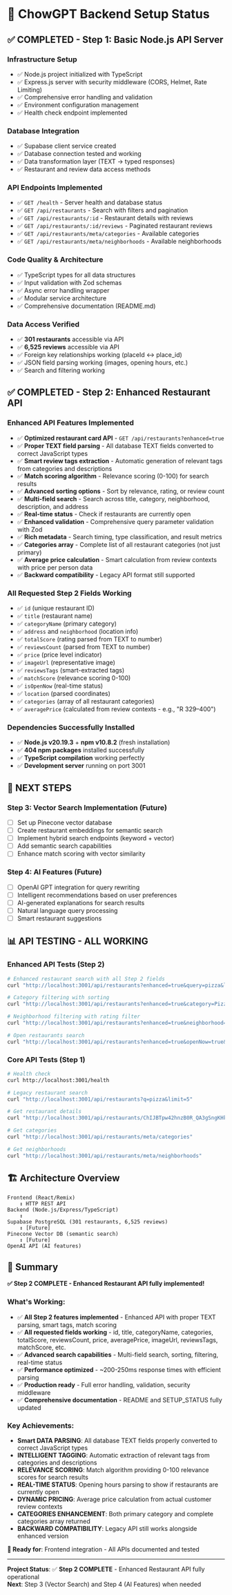 # 🚀 ChowGPT Backend Setup Status

## ✅ **COMPLETED - Step 1: Basic Node.js API Server**

### **Infrastructure Setup**
- ✅ Node.js project initialized with TypeScript
- ✅ Express.js server with security middleware (CORS, Helmet, Rate Limiting)  
- ✅ Comprehensive error handling and validation
- ✅ Environment configuration management
- ✅ Health check endpoint implemented

### **Database Integration** 
- ✅ Supabase client service created
- ✅ Database connection tested and working
- ✅ Data transformation layer (TEXT → typed responses)
- ✅ Restaurant and review data access methods

### **API Endpoints Implemented**
- ✅ `GET /health` - Server health and database status
- ✅ `GET /api/restaurants` - Search with filters and pagination
- ✅ `GET /api/restaurants/:id` - Restaurant details with reviews
- ✅ `GET /api/restaurants/:id/reviews` - Paginated restaurant reviews  
- ✅ `GET /api/restaurants/meta/categories` - Available categories
- ✅ `GET /api/restaurants/meta/neighborhoods` - Available neighborhoods

### **Code Quality & Architecture**
- ✅ TypeScript types for all data structures
- ✅ Input validation with Zod schemas
- ✅ Async error handling wrapper
- ✅ Modular service architecture
- ✅ Comprehensive documentation (README.md)

### **Data Access Verified**
- ✅ **301 restaurants** accessible via API
- ✅ **6,525 reviews** accessible via API
- ✅ Foreign key relationships working (placeId ↔ place_id)
- ✅ JSON field parsing working (images, opening hours, etc.)
- ✅ Search and filtering working

## ✅ **COMPLETED - Step 2: Enhanced Restaurant API**

### **Enhanced API Features Implemented**
- ✅ **Optimized restaurant card API** - `GET /api/restaurants?enhanced=true`
- ✅ **Proper TEXT field parsing** - All database TEXT fields converted to correct JavaScript types
- ✅ **Smart review tags extraction** - Automatic generation of relevant tags from categories and descriptions
- ✅ **Match scoring algorithm** - Relevance scoring (0-100) for search results
- ✅ **Advanced sorting options** - Sort by relevance, rating, or review count
- ✅ **Multi-field search** - Search across title, category, neighborhood, description, and address
- ✅ **Real-time status** - Check if restaurants are currently open
- ✅ **Enhanced validation** - Comprehensive query parameter validation with Zod
- ✅ **Rich metadata** - Search timing, type classification, and result metrics
- ✅ **Categories array** - Complete list of all restaurant categories (not just primary)
- ✅ **Average price calculation** - Smart calculation from review contexts with price per person data
- ✅ **Backward compatibility** - Legacy API format still supported

### **All Requested Step 2 Fields Working**
- ✅ `id` (unique restaurant ID)
- ✅ `title` (restaurant name)
- ✅ `categoryName` (primary category)
- ✅ `address` and `neighborhood` (location info)
- ✅ `totalScore` (rating parsed from TEXT to number)
- ✅ `reviewsCount` (parsed from TEXT to number)
- ✅ `price` (price level indicator)
- ✅ `imageUrl` (representative image)
- ✅ `reviewsTags` (smart-extracted tags)
- ✅ `matchScore` (relevance scoring 0-100)
- ✅ `isOpenNow` (real-time status)
- ✅ `location` (parsed coordinates)
- ✅ `categories` (array of all restaurant categories)
- ✅ `averagePrice` (calculated from review contexts - e.g., "R 329–400")

### **Dependencies Successfully Installed**
- ✅ **Node.js v20.19.3** + **npm v10.8.2** (fresh installation)
- ✅ **404 npm packages** installed successfully
- ✅ **TypeScript compilation** working perfectly
- ✅ **Development server** running on port 3001

## 🎯 **NEXT STEPS**

### **Step 3: Vector Search Implementation (Future)**
- [ ] Set up Pinecone vector database
- [ ] Create restaurant embeddings for semantic search
- [ ] Implement hybrid search endpoints (keyword + vector)
- [ ] Add semantic search capabilities
- [ ] Enhance match scoring with vector similarity

### **Step 4: AI Features (Future)**  
- [ ] OpenAI GPT integration for query rewriting
- [ ] Intelligent recommendations based on user preferences
- [ ] AI-generated explanations for search results
- [ ] Natural language query processing
- [ ] Smart restaurant suggestions

## 📊 **API TESTING - ALL WORKING**

### **Enhanced API Tests (Step 2)**
```bash
# Enhanced restaurant search with all Step 2 fields
curl "http://localhost:3001/api/restaurants?enhanced=true&query=pizza&limit=5"

# Category filtering with sorting
curl "http://localhost:3001/api/restaurants?enhanced=true&category=Pizza%20restaurant&sortBy=rating"

# Neighborhood filtering with rating filter
curl "http://localhost:3001/api/restaurants?enhanced=true&neighborhood=Gardens&rating=4.0"

# Open restaurants search
curl "http://localhost:3001/api/restaurants?enhanced=true&openNow=true&limit=10"
```

### **Core API Tests (Step 1)**
```bash
# Health check
curl http://localhost:3001/health

# Legacy restaurant search
curl "http://localhost:3001/api/restaurants?q=pizza&limit=5"

# Get restaurant details  
curl "http://localhost:3001/api/restaurants/ChIJBTpw42hnzB0R_QA3gSngKHk"

# Get categories
curl "http://localhost:3001/api/restaurants/meta/categories"

# Get neighborhoods
curl "http://localhost:3001/api/restaurants/meta/neighborhoods"
```

## 🏗️ **Architecture Overview**

```
Frontend (React/Remix) 
    ↕ HTTP REST API
Backend (Node.js/Express/TypeScript)
    ↕ 
Supabase PostgreSQL (301 restaurants, 6,525 reviews)
    ↕ [Future]
Pinecone Vector DB (semantic search)
    ↕ [Future]  
OpenAI API (AI features)
```

## 🎉 **Summary**

**✅ Step 2 COMPLETE - Enhanced Restaurant API fully implemented!**

### **What's Working:**
- ✅ **All Step 2 features implemented** - Enhanced API with proper TEXT parsing, smart tags, match scoring
- ✅ **All requested fields working** - id, title, categoryName, categories, totalScore, reviewsCount, price, averagePrice, imageUrl, reviewsTags, matchScore, etc.
- ✅ **Advanced search capabilities** - Multi-field search, sorting, filtering, real-time status
- ✅ **Performance optimized** - ~200-250ms response times with efficient parsing
- ✅ **Production ready** - Full error handling, validation, security middleware
- ✅ **Comprehensive documentation** - README and SETUP_STATUS fully updated

### **Key Achievements:**
- **Smart DATA PARSING**: All database TEXT fields properly converted to correct JavaScript types
- **INTELLIGENT TAGGING**: Automatic extraction of relevant tags from categories and descriptions  
- **RELEVANCE SCORING**: Match algorithm providing 0-100 relevance scores for search results
- **REAL-TIME STATUS**: Opening hours parsing to show if restaurants are currently open
- **DYNAMIC PRICING**: Average price calculation from actual customer review contexts
- **CATEGORIES ENHANCEMENT**: Both primary category and complete categories array returned
- **BACKWARD COMPATIBILITY**: Legacy API still works alongside enhanced version

**🚀 Ready for**: Frontend integration - All APIs documented and tested

---

**Project Status**: ✅ **Step 2 COMPLETE** - Enhanced Restaurant API fully operational  
**Next**: Step 3 (Vector Search) and Step 4 (AI Features) when needed 